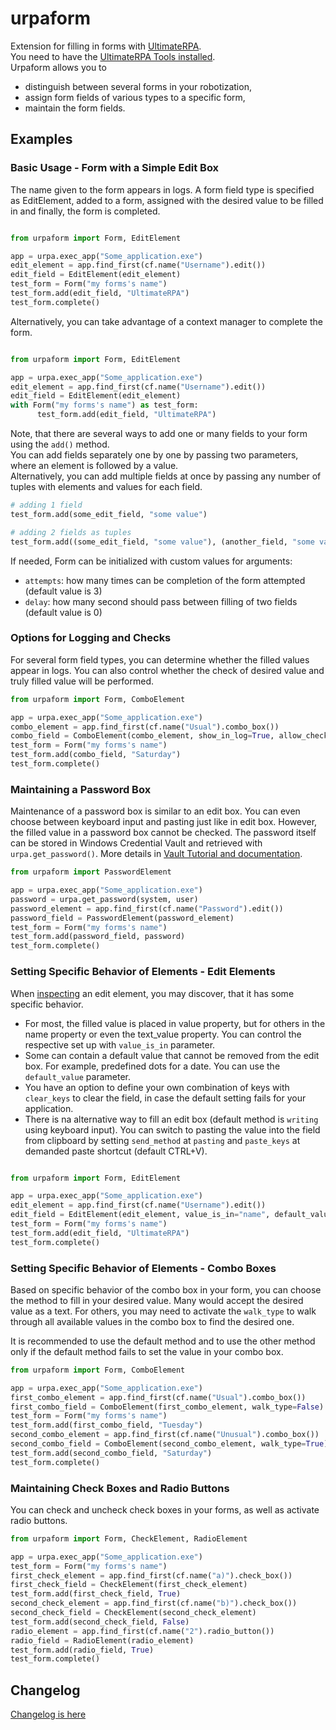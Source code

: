 # urpaform

Extension for filling in forms with [UltimateRPA](https://www.ultimaterpa.com).  
You need to have the [UltimateRPA Tools installed](https://www.ultimaterpa.com/documentation/_install.html).  
Urpaform allows you to   
- distinguish between several forms in your robotization, 
- assign form fields of various types to a specific form,
- maintain the form fields.


## Examples 

### Basic Usage - Form with a Simple Edit Box

The name given to the form appears in logs. A form field type is specified 
as EditElement, added to a form, assigned with the desired value to be filled in 
and finally, the form is completed.

```python

from urpaform import Form, EditElement

app = urpa.exec_app("Some_application.exe")
edit_element = app.find_first(cf.name("Username").edit())
edit_field = EditElement(edit_element)
test_form = Form("my forms's name")
test_form.add(edit_field, "UltimateRPA")
test_form.complete()
```
Alternatively, you can take advantage of a context manager to complete the form.

```python

from urpaform import Form, EditElement

app = urpa.exec_app("Some_application.exe")
edit_element = app.find_first(cf.name("Username").edit())
edit_field = EditElement(edit_element)
with Form("my forms's name") as test_form:
      test_form.add(edit_field, "UltimateRPA")
```

Note, that there are several ways to add one or many fields to your form using the `add()` method.  
You can add fields separately one by one by passing two parameters, where an element is followed by a value.  
Alternatively, you can add multiple fields at once by passing any number of tuples with elements and values for each field.

```python
# adding 1 field
test_form.add(some_edit_field, "some value")

# adding 2 fields as tuples
test_form.add((some_edit_field, "some value"), (another_field, "some value"))
```

If needed, Form can be initialized with custom values for arguments:
* `attempts`: how many times can be completion of the form attempted (default value is 3)
* `delay`: how many second should pass between filling of two fields (default value is 0)

### Options for Logging and Checks

For several form field types, you can determine whether the filled values 
appear in logs. You can also control whether the check of desired value and truly filled 
value will be performed. 

```python
from urpaform import Form, ComboElement

app = urpa.exec_app("Some_application.exe")
combo_element = app.find_first(cf.name("Usual").combo_box())
combo_field = ComboElement(combo_element, show_in_log=True, allow_check=False)
test_form = Form("my forms's name")
test_form.add(combo_field, "Saturday")
test_form.complete()
```

### Maintaining a Password Box

Maintenance of a password box is similar to an edit box. You can even choose
between keyboard input and pasting just like in edit box. However, the filled 
value in a password box cannot be checked. The password itself can be stored in 
Windows Credential Vault and retrieved with `urpa.get_password()`. More details 
in [Vault Tutorial and documentation](https://www.ultimaterpa.com/documentation/_vault.html).

```python
from urpaform import PasswordElement

app = urpa.exec_app("Some_application.exe")
password = urpa.get_password(system, user)
password_element = app.find_first(cf.name("Password").edit())
password_field = PasswordElement(password_element)
test_form = Form("my forms's name")
test_form.add(password_field, password)
test_form.complete()
```

### Setting Specific Behavior of Elements - Edit Elements

When [inspecting](https://www.ultimaterpa.com/documentation/_search_elements.html) an edit element, you may discover, that it has some specific behavior.
- For most, the filled value is placed in value property, but for others in the name property or even the text_value property.
You can control the respective set up with `value_is_in` parameter.
- Some can contain a default value that cannot be removed from the edit box. For example, 
predefined dots for a date. You can use the `default_value` parameter.
- You have an option to define your own combination of keys with `clear_keys` to clear 
the field, in case the default setting fails for your application.
- There is na alternative way to fill an edit box (default method is `writing` using keyboard input). You can switch to pasting the value into the field from clipboard by setting `send_method` at `pasting` and `paste_keys` at demanded paste shortcut (default CTRL+V).

```python

from urpaform import Form, EditElement

app = urpa.exec_app("Some_application.exe")
edit_element = app.find_first(cf.name("Username").edit())
edit_field = EditElement(edit_element, value_is_in="name", default_value="  .  .    ")
test_form = Form("my forms's name")
test_form.add(edit_field, "UltimateRPA")
test_form.complete()
```


### Setting Specific Behavior of Elements - Combo Boxes

Based on specific behavior of the combo box in your form, you can choose the method 
to fill in your desired value. Many would accept the desired value as a text. For others,
you may need to activate the `walk_type` to walk through all available values in the 
combo box to find the desired one.

It is recommended to use the default method and to use the other method only if the 
default method fails to set the value in your combo box.

```python
from urpaform import Form, ComboElement

app = urpa.exec_app("Some_application.exe")
first_combo_element = app.find_first(cf.name("Usual").combo_box())
first_combo_field = ComboElement(first_combo_element, walk_type=False)
test_form = Form("my forms's name")
test_form.add(first_combo_field, "Tuesday")
second_combo_element = app.find_first(cf.name("Unusual").combo_box())
second_combo_field = ComboElement(second_combo_element, walk_type=True)
test_form.add(second_combo_field, "Saturday")
test_form.complete()
```


###  Maintaining Check Boxes and Radio Buttons

You can check and uncheck check boxes in your forms, as well as activate radio buttons.

```python
from urpaform import Form, CheckElement, RadioElement

app = urpa.exec_app("Some_application.exe")
test_form = Form("my forms's name")
first_check_element = app.find_first(cf.name("a)").check_box())
first_check_field = CheckElement(first_check_element)
test_form.add(first_check_field, True)
second_check_element = app.find_first(cf.name("b)").check_box())
second_check_field = CheckElement(second_check_element)
test_form.add(second_check_field, False)
radio_element = app.find_first(cf.name("2").radio_button())
radio_field = RadioElement(radio_element)
test_form.add(radio_field, True)
test_form.complete()
```

## Changelog

[Changelog is here](https://github.com/ultimaterpa/urpaform/blob/master/CHANGELOG.md)
